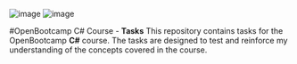 ![image](https://user-images.githubusercontent.com/122514022/212238004-c91910de-79c6-4645-9343-df6a0eeefead.png) ![image](https://user-images.githubusercontent.com/122514022/212238061-e3e0242f-0f5a-4460-9f6e-e69b9c850714.png)

#OpenBootcamp C# Course - **Tasks**
This repository contains tasks for the OpenBootcamp **C#** course. The tasks are designed to test and reinforce my understanding of the concepts covered in the course. 


